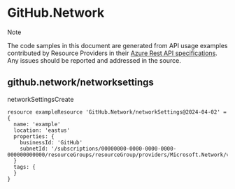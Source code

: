 # GitHub.Network
  
> [!NOTE]
> The code samples in this document are generated from API usage examples contributed by Resource Providers in their [Azure Rest API specifications](https://github.com/Azure/azure-rest-api-specs). Any issues should be reported and addressed in the source.


## github.network/networksettings

networkSettingsCreate
```bicep
resource exampleResource 'GitHub.Network/networkSettings@2024-04-02' = {
  name: 'example'
  location: 'eastus'
  properties: {
    businessId: 'GitHub'
    subnetId: '/subscriptions/00000000-0000-0000-0000-000000000000/resourceGroups/resourceGroup/providers/Microsoft.Network/virtualNetworks/vnet/subnets/subnet'
  }
  tags: {
  }
}
```
